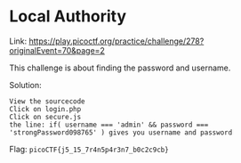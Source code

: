 # Local Authority

Link: https://play.picoctf.org/practice/challenge/278?originalEvent=70&page=2

This challenge is about finding the password and username. 

Solution:
```
View the sourcecode
Click on login.php
Click on secure.js
the line: if( username === 'admin' && password === 'strongPassword098765' ) gives you username and password
```

Flag: `picoCTF{j5_15_7r4n5p4r3n7_b0c2c9cb}`
